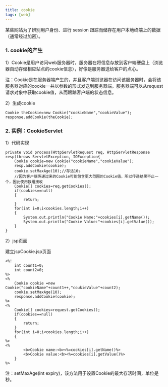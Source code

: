 ```yaml
---
title: cookie
tags: [web]
---
```


某些网站为了辨别用户身份、进行 session 跟踪而储存在用户本地终端上的数据（通常经过加密）。

### 1. cookie的产生
1）Cookie是用户访问web服务器时，服务器在将信息存放到客户端硬盘上（浏览器自动存储相应站点的cookie信息），好像是服务器送给客户的点心。

注：Cookie是在服务器端产生的，并且客户端浏览器在访问该服务器时，会将该服务器对应的cookie一并以参数的形式发送到服务器端。服务器端可以从request请求对象中获取cookie值，从而跟踪客户端的状态信息。

2）生成cookie

```
Cookie theCookie=new Cookie("cookieName","cookieValue");
response.addCookie(theCookie);
```

### 2. 实例：CookieServlet
1）代码实现

```
private void process(HttpServletRequest req, HttpServletResponse resp)throws ServletException, IOException{
    Cookie cookie=new Cookie("cookieName","cookieValue");
    resp.addCookie(cookie);
    cookie.setMaxAge(10);//存活10s
    //因为客户端传递过来的Cookie可能包含更大范围的Cookie值，所以传递结果不止一个，因此使用数组接收
    Cookie[] cookies=req.getCookies();
    if(cookies==null)
    {
        return;
    }
    for(int i=0;i<cookies.length;i++)
    {
        System.out.println("Cookie Name:"+cookies[i].getName());
        System.out.println("Cookie Value:"+cookies[i].getValue());
    }
}
```

2）jsp页面

建立jspCookie.jsp页面

```
<%!
    int count1=0;
    int count2=0;
%>
<%
    Cookie cookie =new Cookie("cookieName"+count1++,"coukieValue"+count2);
    cookie.setMaxAge(10);
    response.addCookie(cookie);
%>
<%
    Cookie[] cookies=request.getCookies();
    if(cookies==null)
    {
        return;
    }
    for(int i=0;i<cookies.length;i++)
    {
%>
<%
        <b>Cookie name:<b><%=cookies[i].getName()%>
        <b>Cookie value:<b><%=cookies[i].getValue()%>
    }
%>
```

注：setMaxAge(int expiry)，该方法用于设置Cookie的最大存活时间，单位是秒。

